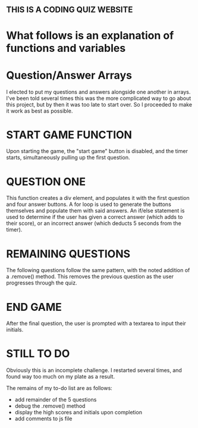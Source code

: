 ## THIS IS A CODING QUIZ WEBSITE ##

# What follows is an explanation of functions and variables

# Question/Answer Arrays

I elected to put my questions and answers alongside one another in arrays. I've been told several times this was the more complicated way to go about this project, but by then it was too late to start over. So I proceeded to make it work as best as possible.

# START GAME FUNCTION

Upon starting the game, the "start game" button is disabled, and the timer starts, simultaneously pulling up the first question.

# QUESTION ONE

This function creates a div element, and populates it with the first question and four answer buttons. A for loop is used to generate the buttons themselves and populate them with said answers. An if/else statement is used to determine if the user has given a correct answer (which adds to their score), or an incorrect answer (which deducts 5 seconds from the timer).

# REMAINING QUESTIONS

The following questions follow the same pattern, with the noted addition of a .remove() method. This removes the previous question as the user progresses through the quiz.

# END GAME

After the final question, the user is prompted with a textarea to input their initials.

# STILL TO DO

Obviously this is an incomplete challenge. I restarted several times, and found way too much on my plate as a result.

The remains of my to-do list are as follows:
 - add remainder of the 5 questions
 - debug the .remove() method
 - display the high scores and initials upon completion
 - add comments to js file